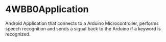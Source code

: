 # 4WBB0Application
Android Application that connects to a Arduino Microcontroller, performs speech recognition and sends a signal back to the Arduino if a keyword is recognized.
